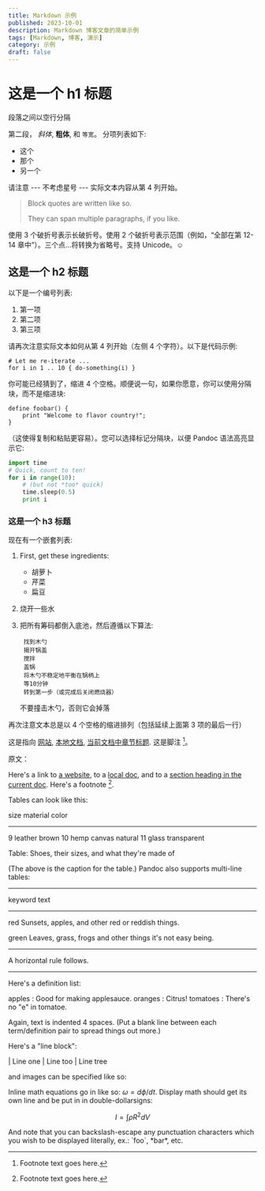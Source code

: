 ```yaml
---
title: Markdown 示例
published: 2023-10-01
description: Markdown 博客文章的简单示例
tags: [Markdown, 博客, 演示]
category: 示例
draft: false
---
```


# 这是一个 h1 标题

段落之间以空行分隔

第二段， _斜体_,  **粗体**, 和 `等宽`。
分项列表如下:

- 这个
- 那个
- 另一个

请注意 --- 不考虑星号 --- 实际文本内容从第 4 列开始。

> Block quotes are
> written like so.
>
> They can span multiple paragraphs,
> if you like.

使用 3 个破折号表示长破折号。使用 2 个破折号表示范围（例如，“全部在第 12-14 章中”）。三个点...将转换为省略号。支持 Unicode。☺

## 这是一个 h2 标题

以下是一个编号列表:

1. 第一项
2. 第二项
3. 第三项

请再次注意实际文本如何从第 4 列开始（左侧 4 个字符）。以下是代码示例:

    # Let me re-iterate ...
    for i in 1 .. 10 { do-something(i) }

你可能已经猜到了，缩进 4 个空格。顺便说一句，如果你愿意，你可以使用分隔块，而不是缩进块:

```
define foobar() {
    print "Welcome to flavor country!";
}
```

（这使得复制和粘贴更容易）。您可以选择标记分隔块，以便 Pandoc 语法高亮显示它:

```python
import time
# Quick, count to ten!
for i in range(10):
    # (but not *too* quick)
    time.sleep(0.5)
    print i
```

### 这是一个 h3 标题

现在有一个嵌套列表:

1. First, get these ingredients:

    - 胡萝卜
    - 芹菜
    - 扁豆

2. 烧开一些水

3. 把所有筹码都倒入底池，然后遵循以下算法:

        找到木勺
        揭开锅盖
        搅拌
        盖锅
        将木勺不稳定地平衡在锅柄上
        等10分钟
        转到第一步（或完成后关闭燃烧器）

   不要撞击木勺，否则它会掉落

再次注意文本总是以 4 个空格的缩进排列（包括延续上面第 3 项的最后一行）

这是指向 [网站](http://foo.bar),  [本地文档](local-doc.html),
[当前文档中章节标题](#an-h2-header). 这是脚注 [^1]。

原文：

Here's a link to [a website](http://foo.bar), to a [local
doc](local-doc.html), and to a [section heading in the current
doc](#an-h2-header). Here's a footnote [^1].

[^1]: Footnote text goes here.

Tables can look like this:

size material color

---

9 leather brown
10 hemp canvas natural
11 glass transparent

Table: Shoes, their sizes, and what they're made of

(The above is the caption for the table.) Pandoc also supports
multi-line tables:

---

keyword text

---

red Sunsets, apples, and
other red or reddish
things.

green Leaves, grass, frogs
and other things it's
not easy being.

---

A horizontal rule follows.

---

Here's a definition list:

apples
: Good for making applesauce.
oranges
: Citrus!
tomatoes
: There's no "e" in tomatoe.

Again, text is indented 4 spaces. (Put a blank line between each
term/definition pair to spread things out more.)

Here's a "line block":

| Line one
| Line too
| Line tree

and images can be specified like so:

[//]: # (![example image]&#40;./demo-banner.png "An exemplary image"&#41;)

Inline math equations go in like so: $\omega = d\phi / dt$. Display
math should get its own line and be put in in double-dollarsigns:

$$I = \int \rho R^{2} dV$$

And note that you can backslash-escape any punctuation characters
which you wish to be displayed literally, ex.: \`foo\`, \*bar\*, etc.

